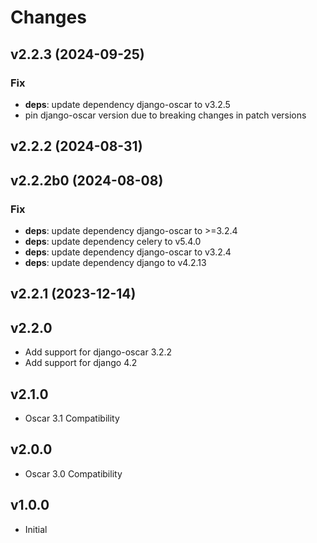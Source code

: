 # Changes

## v2.2.3 (2024-09-25)

### Fix

- **deps**: update dependency django-oscar to v3.2.5
- pin django-oscar version due to breaking changes in patch versions

## v2.2.2 (2024-08-31)

## v2.2.2b0 (2024-08-08)

### Fix

- **deps**: update dependency django-oscar to >=3.2.4
- **deps**: update dependency celery to v5.4.0
- **deps**: update dependency django-oscar to v3.2.4
- **deps**: update dependency django to v4.2.13

## v2.2.1 (2023-12-14)

## v2.2.0

- Add support for django-oscar 3.2.2
- Add support for django 4.2

## v2.1.0

- Oscar 3.1 Compatibility

## v2.0.0

- Oscar 3.0 Compatibility

## v1.0.0

- Initial
